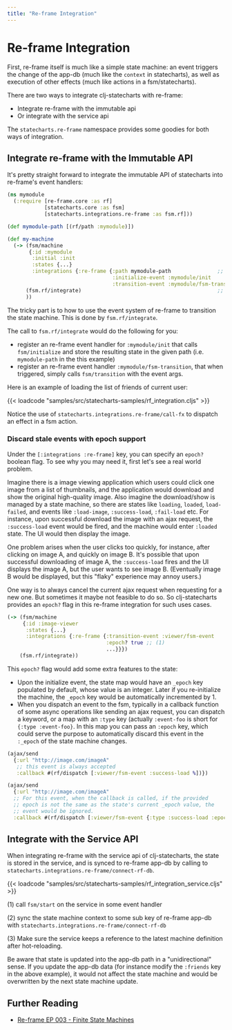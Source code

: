```yaml
---
title: "Re-frame Integration"
---
```


# Re-frame Integration

First, re-frame itself is much like a simple state machine: an event triggers
the change of the app-db (much like the `context` in statecharts), as
well as execution of other effects (much like actions in a
fsm/statecharts).

There are two ways to integrate clj-statecharts with re-frame:

* Integrate re-frame with the immutable api
* Or integrate with the service api

The `statecharts.re-frame` namespace provides some goodies for
both ways of integration.

## Integrate re-frame with the Immutable API

It's pretty straight forward to integrate the immutable API of
statecharts into re-frame's event handlers:

```clojure
(ns mymodule
  (:require [re-frame.core :as rf]
            [statecharts.core :as fsm]
            [statecharts.integrations.re-frame :as fsm.rf]))

(def mymodule-path [(rf/path :mymodule)])

(def my-machine
  (-> (fsm/machine
       {:id :mymodule
        :initial :init
        :states {...}
        :integrations {:re-frame {:path mymodule-path               ;; (1)
                                  :initialize-event :mymodule/init
                                  :transition-event :mymodule/fsm-transition}}})
      (fsm.rf/integrate)                                            ;; (2)
      ))
```

The tricky part is to how to use the event system of re-frame to transition the state machine. This is done by `fsm.rf/integrate`.

The call to `fsm.rf/integrate` would do the following for you:
- register an re-frame event handler for `:mymodule/init` that calls
  `fsm/initialize` and store the resulting state in the given path (i.e.
  `mymodule-path` in the this example)
- register an re-frame event handler `:mymodule/fsm-transition`, that when
  triggered, simply calls `fsm/transition` with the event args.

Here is an example of loading the list of friends of current user:

{{< loadcode "samples/src/statecharts-samples/rf_integration.cljs" >}}

Notice the use of `statecharts.integrations.re-frame/call-fx` to dispatch an effect
in a fsm action.

### Discard stale events with epoch support

Under the `[:integrations :re-frame]` key, you can specify an `epoch?` boolean
flag. To see why you may need it, first let's see a real world problem.

Imagine there is a image viewing application which users could click one image from
a list of thumbnails, and the application would download and show the original
high-quality image. Also imagine the download/show is managed by a state machine,
so there are states like `loading`, `loaded`, `load-failed`, and events like
`:load-image`, `:success-load`, `:fail-load` etc. For instance, upon successful
download the image with an ajax request, the `:success-load` event would be fired,
and the machine would enter `:loaded` state. The UI would then display the image.

One problem arises when the user clicks too quickly, for instance, after clicking
on image A, and quickly on image B. It's possible that upon successful downloading
of image A, the `:success-load` fires and the UI displays the image A, but the user
wants to see image B. (Eventually image B would be displayed, but this "flaky"
experience may annoy users.)

One way is to always cancel the current ajax request when requesting for a new one.
But sometimes it maybe not feasible to do so. So clj-statecharts provides an
`epoch?` flag in this re-frame integration for such uses cases.

```clojure
(-> (fsm/machine
     {:id :image-viewer
      :states {...}
      :integrations {:re-frame {:transition-event :viewer/fsm-event
                                :epoch? true ;; (1)
                                ...}}})
    (fsm.rf/integrate))
```

This `epoch?` flag would add some extra features to the state:
- Upon the initialize event, the state map would have an `_epoch` key populated by
  default, whose value is an integer. Later if you re-initialize the machine, the
  `_epoch` key would be automatically incremented by 1.
- When you dispatch an event to the fsm, typically in a callback function of some
  async operations like sending an ajax request, you can dispatch a keyword, or a
  map with an `:type` key (actually `:event-foo` is short for `{:type :event-foo}`.
  In this map you can pass an `:epoch` key, which could serve the purpose to
  automatically discard this event in the `:_epoch` of the state machine changes.
```clojure
(ajax/send
  {:url "http://image.com/imageA"
   ;; this event is always accepted
   :callback #(rf/dispatch [:viewer/fsm-event :success-load %])})

(ajax/send
  {:url "http://image.com/imageA"
  ;; For this event, when the callback is called, if the provided
  ;; epoch is not the same as the state's current _epoch value, the
  ;; event would be ignored.
  :callback #(rf/dispatch [:viewer/fsm-event {:type :success-load :epoch 1} %])})
```

## Integrate with the Service API

When integrating re-frame with the service api of clj-statecharts, the
state is stored in the service, and is synced to re-frame app-db by
calling to `statecharts.integrations.re-frame/connect-rf-db`.

{{< loadcode "samples/src/statecharts-samples/rf_integration_service.cljs" >}}

(1) call `fsm/start` on the service in some event handler

(2) sync the state machine context to some sub key of re-frame app-db
with `statecharts.integrations.re-frame/connect-rf-db`

(3) Make sure the service keeps a reference to the latest machine
definition after hot-reloading.

Be aware that state is updated into the app-db path in a "unidirectional" sense. If
you update the app-db data (for instance modify the `:friends` key in the above
example), it would not affect the state machine and would be overwritten by the
next state machine update.

## Further Reading

* [Re-frame EP 003 - Finite State Machines](https://github.com/day8/re-frame/blob/v1.1.0/docs/EPs/005-StateMachines.md)
